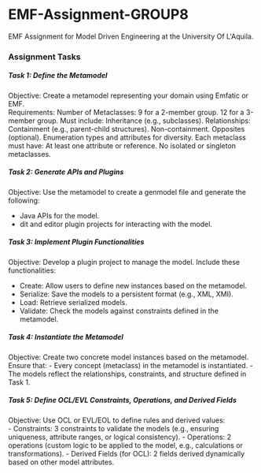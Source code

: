 # EMF-Assignment-GROUP8
EMF Assignment for Model Driven Engineering at the University Of L'Aquila.

### Assignment Tasks
##### Task 1: Define the Metamodel
Objective: Create a metamodel representing your domain using Emfatic or EMF. <br>
Requirements:
    Number of Metaclasses:
        9 for a 2-member group.
        12 for a 3-member group.
    Must include:
        Inheritance (e.g., subclasses).
        Relationships:
            Containment (e.g., parent-child structures).
            Non-containment.
            Opposites (optional).
        Enumeration types and attributes for diversity.
        Each metaclass must have:
            At least one attribute or reference.
            No isolated or singleton metaclasses.

##### Task 2: Generate APIs and Plugins
Objective: Use the metamodel to create a genmodel file and generate the following:
- Java APIs for the model.
- dit and editor plugin projects for interacting with the model.

##### Task 3: Implement Plugin Functionalities
Objective: Develop a plugin project to manage the model. Include these functionalities: <br>
- Create: Allow users to define new instances based on the metamodel.
- Serialize: Save the models to a persistent format (e.g., XML, XMI).
- Load: Retrieve serialized models.
- Validate: Check the models against constraints defined in the metamodel.

##### Task 4: Instantiate the Metamodel
Objective: Create two concrete model instances based on the metamodel. <br>
Ensure that:
        - Every concept (metaclass) in the metamodel is instantiated.
        - The models reflect the relationships, constraints, and structure defined in Task 1.

##### Task 5: Define OCL/EVL Constraints, Operations, and Derived Fields <br>
Objective: Use OCL or EVL/EOL to define rules and derived values: <br>
    - Constraints:
        3 constraints to validate the models (e.g., ensuring uniqueness, attribute ranges, or logical consistency).
    - Operations:
        2 operations (custom logic to be applied to the model, e.g., calculations or transformations).
    - Derived Fields (for OCL):
        2 fields derived dynamically based on other model attributes.
